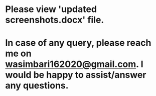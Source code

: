 # Please view 'updated screenshots.docx' file.

# In case of any query, please reach me on wasimbari162020@gmail.com. I would be happy to assist/answer any questions.